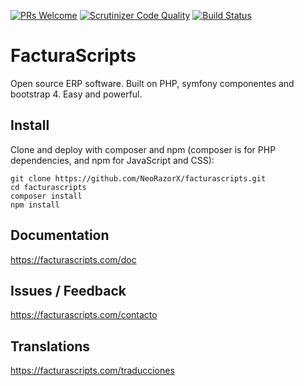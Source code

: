 [![PRs Welcome](https://img.shields.io/badge/PRs-welcome-brightgreen.svg)](https://github.com/NeorazorX/facturascripts/issues?utf8=✓&q=is%3Aopen%20is%3Aissue)
[![Scrutinizer Code Quality](https://scrutinizer-ci.com/g/NeoRazorX/facturascripts/badges/quality-score.png?b=master)](https://scrutinizer-ci.com/g/NeoRazorX/facturascripts/?branch=master)
[![Build Status](https://travis-ci.org/NeoRazorX/facturascripts.svg?branch=master)](https://travis-ci.org/NeoRazorX/facturascripts)

# FacturaScripts
Open source ERP software. Built on PHP, symfony componentes and bootstrap 4. Easy and powerful.

## Install
Clone and deploy with composer and npm (composer is for PHP dependencies, and npm for JavaScript and CSS):
```
git clone https://github.com/NeoRazorX/facturascripts.git
cd facturascripts
composer install
npm install
```

## Documentation
https://facturascripts.com/doc

## Issues / Feedback
https://facturascripts.com/contacto

## Translations
https://facturascripts.com/traducciones